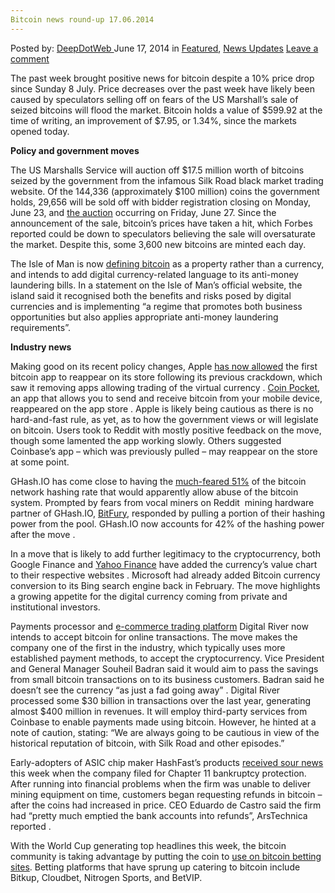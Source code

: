 ```yaml
---
Bitcoin news round-up 17.06.2014
---
```

<article class="post-listing post-6070 post type-post status-publish format-standard has-post-thumbnail hentry category-deepdot-news category-news-updates tag-bitcoin tag-news tag-roundup">
    <div class="post-inner">
        <span>Posted by: <a href="https://www.deepdotweb.com/author/admin/" title="">DeepDotWeb </a></span>
    <span>June 17, 2014</span>
    <span>in <a href="https://www.deepdotweb.com/category/deepdot-news/" rel="category tag">Featured</a>, <a href="https://www.deepdotweb.com/category/news-updates/" rel="category tag">News Updates</a></span>
    <span><a href="https://www.deepdotweb.com/2014/06/17/bitcoin-news-round-17-06-2014/#respond">Leave a comment</a></span>
    </p>
    <div class="clear"></div>
    <div class="entry">
    <p>The past week brought positive news for bitcoin despite a 10% price drop since Sunday 8 July. Price decreases over the past week have likely been caused by speculators selling off on fears of the US Marshall’s sale of seized bitcoins will flood the market. Bitcoin holds a value of $599.92 at the time of writing, an improvement of $7.95, or 1.34%, since the markets opened today.</p>
    <p><strong>Policy and government moves</strong></p>
    <p>The US Marshalls Service will auction off $17.5 million worth of bitcoins seized by the government from the infamous Silk Road black market trading website. Of the 144,336 (approximately $100 million) coins the government holds, 29,656 will be sold off with bidder registration closing on Monday, June 23, and <a href="http://www.deepdotweb.com/2014/06/12/30000-seized-bitcoins-from-silk-road-are-up-for-sale/">the auction</a> occurring on Friday, June 27. Since the announcement of the sale, bitcoin’s prices have taken a hit, which Forbes reported could be down to speculators believing the sale will oversaturate the market. Despite this, some 3,600 new bitcoins are minted each day.</p>
    <p>The Isle of Man is now <a href="http://www.gov.im/news/2014/jun/10/isle-of-man-to-control-digital-currencies/" target="_blank">defining bitcoin</a> as a property rather than a currency, and intends to add digital currency-related language to its anti-money laundering bills. In a statement on the Isle of Man’s official website, the island said it recognised both the benefits and risks posed by digital currencies and is implementing “a regime that promotes both business opportunities but also applies appropriate anti-money laundering requirements”.</p>
    <p><strong>Industry news</strong></p>
    <p>Making good on its recent policy changes, Apple <a href="http://www.theverge.com/2014/6/16/5773680/apple-allows-bitcoin-apps-coin-pocket-on-ios" target="_blank">has now allowed</a> the first bitcoin app to reappear on its store following its previous crackdown, which saw it removing apps allowing trading of the virtual currency . <a href="https://itunes.apple.com/us/app/coin-pocket-bitcoin-wallet/id885640234?mt=8" target="_blank">Coin Pocket</a>, an app that allows you to send and receive bitcoin from your mobile device, reappeared on the app store . Apple is likely being cautious as there is no hard-and-fast rule, as yet, as to how the government views or will legislate on bitcoin. Users took to Reddit with mostly positive feedback on the move, though some lamented the app working slowly. Others suggested Coinbase’s app – which was previously pulled &#8211; may reappear on the store at some point.</p>
    <p>GHash.IO has come close to having the <a href="http://www.reddit.com/r/Bitcoin/comments/281lg1/lets_leave_ghash_in_the_past_miners_and/" target="_blank">much-feared 51%</a> of the bitcoin network hashing rate that would apparently allow abuse of the bitcoin system. Prompted by fears from vocal miners on Reddit  mining hardware partner of GHash.IO, <a href="http://www.coindesk.com/bitfury-pulls-power-ghash-community-uproar/" target="_blank">BitFury</a>, responded by pulling a portion of their hashing power from the pool. GHash.IO now accounts for 42% of the hashing power after the move .</p>
    <p>In a move that is likely to add further legitimacy to the cryptocurrency, both Google Finance and <a href="http://thenextweb.com/google/2014/06/12/google-and-yahoo-finance-now-show-the-price-of-bitcoin/" target="_blank">Yahoo Finance</a> have added the currency’s value chart to their respective websites . Microsoft had already added Bitcoin currency conversion to its Bing search engine back in February. The move highlights a growing appetite for the digital currency coming from private and institutional investors.</p>
    <p>Payments processor and <a href="http://blogs.wsj.com/moneybeat/2014/06/16/e-commerce-payment-processor-digital-river-to-accept-bitcoin/" target="_blank">e-commerce trading platform</a> Digital River now intends to accept bitcoin for online transactions. The move makes the company one of the first in the industry, which typically uses more established payment methods, to accept the cryptocurrency. Vice President and General Manager Souheil Badran said it would aim to pass the savings from small bitcoin transactions on to its business customers. Badran said he doesn’t see the currency “as just a fad going away” . Digital River processed some $30 billion in transactions over the last year, generating almost $400 million in revenues. It will employ third-party services from Coinbase to enable payments made using bitcoin. However, he hinted at a note of caution, stating: “We are always going to be cautious in view of the historical reputation of bitcoin, with Silk Road and other episodes.”</p>
    <p>Early-adopters of ASIC chip maker HashFast’s products <a href="http://arstechnica.com/tech-policy/2014/05/embattled-ceo-of-bitcoin-miner-firm-we-are-as-poor-as-church-mice/" target="_blank">received sour news</a> this week when the company filed for Chapter 11 bankruptcy protection. After running into financial problems when the firm was unable to deliver mining equipment on time, customers began requesting refunds in bitcoin – after the coins had increased in price. CEO Eduardo de Castro said the firm had “pretty much emptied the bank accounts into refunds”, ArsTechnica reported .</p>
    <p>With the World Cup generating top headlines this week, the bitcoin community is taking advantage by putting the coin to <a href="http://www.coindesk.com/bitcoin-betting-kicks-brazil-world-cup/" target="_blank">use on bitcoin betting sites</a>. Betting platforms that have sprung up catering to bitcoin include Bitkup, Cloudbet, Nitrogen Sports, and BetVIP.</p>
    </div>
    <span style="display:none"><a href="https://www.deepdotweb.com/tag/bitcoin/" rel="tag">bitcoin</a> <a href="https://www.deepdotweb.com/tag/news/" rel="tag">news</a> <a href="https://www.deepdotweb.com/tag/roundup/" rel="tag">roundup</a></span> <span style="display:none" class="updated">2014-06-17</span>
    <div style="display:none" class="vcard author" itemprop="author" itemscope itemtype="http://schema.org/Person"><strong class="fn" itemprop="name"><a href="https://www.deepdotweb.com/author/admin/" title="Posts by DeepDotWeb" rel="author">DeepDotWeb</a></strong></div>
    </div>
</article>

